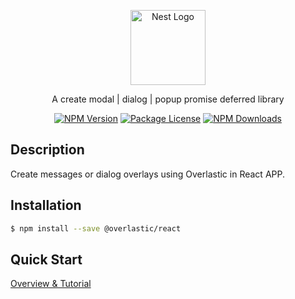 <p align="center">
  <a href="https://overlastic.vercel.app/" target="blank">
    <img src="https://github.com/hairyf/overlastic/raw/master/docs/public/logo.svg" width="120" alt="Nest Logo" />
  </a>
</p>

<p align="center">
 A create modal | dialog | popup promise deferred library
</p>

<p align="center">
  <a href="https://www.npmjs.com/@overlastic/react"><img src="https://img.shields.io/npm/v/@overlastic/react.svg" alt="NPM Version" /></a>
  <a href="https://www.npmjs.com/@overlastic/react"><img src="https://img.shields.io/npm/l/@overlastic/react.svg" alt="Package License" /></a>
  <a href="https://www.npmjs.com/@overlastic/react"><img src="https://img.shields.io/npm/dm/@overlastic/react.svg" alt="NPM Downloads" /></a>
</p>

## Description

Create messages or dialog overlays using Overlastic in React APP.

## Installation

```bash
$ npm install --save @overlastic/react
```

## Quick Start

[Overview & Tutorial](https://overlastic.vercel.app/react/)
